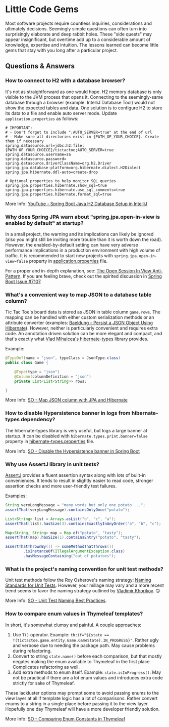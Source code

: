 # Little Code Gems

Most software projects require countless inquiries, considerations and ultimately decisions. Seemingly simple questions can often turn into surprisingly elaborate and deep rabbit holes. These "side quests" may appear insignificant, but overtime add up to a considerable amount of knowledge, expertise and intuition. The lessons learned can become little gems that stay with you long after a particular project. 

## Questions & Answers

### How to connect to H2 with a database browser?

It's not as straightforward as one would hope. H2 memory database is only visible to the JVM process that opens it. Connecting to the seemingly-same database through a browser (example: IntelliJ Database Tool) would not show the expected tables and data. One solution is to configure H2 to store its data to a file and enable auto server mode. Update `application.properties` as follows:

```properties
# IMPORTANT:
# - Don't forget to include ";AUTO_SERVER=true" at the end of url
# - Make sure all directories exist in {PATH_OF_YOUR_CHOICE}. Create them if necessary   
spring.datasource.url=jdbc:h2:file:{PATH_OF_YOUR_CHOICE}/tictactoe;AUTO_SERVER=true
spring.datasource.username=sa
spring.datasource.password=
spring.datasource.driverClassName=org.h2.Driver
spring.jpa.database-platform=org.hibernate.dialect.H2Dialect
spring.jpa.hibernate.ddl-auto=create-drop

# Optional properties to help monitor SQL queries
spring.jpa.properties.hibernate.show_sql=true
spring.jpa.properties.hibernate.use_sql_comments=true
spring.jpa.properties.hibernate.format_sql=true
```

More Info: [YouTube - Spring Boot Java H2 Database Setup in IntelliJ](https://www.youtube.com/watch?v=8QBJMxyXIqc)

### Why does Spring JPA warn about "spring.jpa.open-in-view is enabled by default" at startup?

In a small project, the warning and its implications can likely be ignored (also you might still be inviting more trouble than it is worth down the road). However, the enabled-by-default setting can have very adverse performance implications in a production environment with high volume of traffic. It is recommended to start new projects with `spring.jpa.open-in-view=false` property in [application.properties](/src/main/resources/application.properties) file.

For a proper and in-depth explanation, see: [The Open Session In View Anti-Pattern](https://vladmihalcea.com/the-open-session-in-view-anti-pattern/). If you are feeling brave, check out the spirited discussion in [Spring Boot Issue #7107](https://github.com/spring-projects/spring-boot/issues/7107).  

### What's a convenient way to map JSON to a database table column?

Tic Tac Toe's board data is stored as JSON in table column `game.rows`. The mapping can be handled with either custom serialization methods or an attribute converter (examples: [Baeldung - Persist a JSON Object Using Hibernate](https://www.baeldung.com/hibernate-persist-json-object)). However, neither is particularly convenient and requires extra code. An annotation driven solution can be more elegant and compact, and that's exactly what [Vlad Mihalcea's hibernate-types](https://github.com/vladmihalcea/hibernate-types) library provides.

Example:
```java
@TypeDef(name = "json", typeClass = JsonType.class)
public class Game {

    @Type(type = "json")
    @Column(columnDefinition = "json")
    private List<List<String>> rows;

}
```

More Info: [SO - Map JSON column with JPA and Hibernate](https://stackoverflow.com/questions/39620317/how-to-map-a-json-column-with-h2-jpa-and-hibernate)

### How to disable Hypersistence banner in logs from hibernate-types dependency?

The hibernate-types library is very useful, but logs a large banner at startup. It can be disabled with `hibernate.types.print.banner=false` property in [hibernate-types.properties](/src/main/resources/hibernate-types.properties) file.

More Info: [SO - Disable the Hypersistence banner in Spring Boot](https://stackoverflow.com/questions/61118423/how-to-disable-the-hypersistence-banner-when-using-hibernate-types-52-in-spring)

### Why use AssertJ library in unit tests?

[AssertJ](https://assertj.github.io/doc/) provides a fluent assertion syntax along with lots of built-in conveniences. It tends to result in slightly easier to read code, stronger assertion checks and more user-friendly test failures. 

Examples:

```java
String veryLongMessage = "many words but only one potato ...";
assertThat(veryLongMessage).containsOnlyOnce("potato");

List<String> list = Arrays.asList("b", "c", "a");
assertThat(list).hasSize(3).containsExactlyInAnyOrder("a", "b", "c");

Map<String, String> map = Map.of("potato", "tasty");
assertThat(map).hasSize(1).containsEntry("potato", "tasty");

assertThatThrownBy(() -> someMethodThatThrows())
        .isInstanceOf(IllegalArgumentException.class)
        .hasMessageContaining("out of potatoes");
```

### What is the project's naming convention for unit test methods?

Unit test methods follow the Roy Osherove's naming strategy: [Naming Standards for Unit Tests](https://osherove.com/blog/2005/4/3/naming-standards-for-unit-tests.html). However, your millage may vary and a more recent trend seems to favor the naming strategy outlined by [Vladimir Khorikov](https://enterprisecraftsmanship.com/posts/you-naming-tests-wrong/). 🙃

More Info: [SO - Unit Test Naming Best Practices](https://stackoverflow.com/questions/155436/unit-test-naming-best-practices).

### How to compare enum values in Thymeleaf templates?

In short, it's somewhat clumsy and painful. A couple approaches:
1. Use `T()` operator. Example: `th:if="${state == T(tictactoe.game.entity.Game.GameState).IN_PROGRESS}"`. Rather ugly and verbose due to needing the package path. May cause problems during refactoring.
2. Convert to string `state.name()` before each comparison, but that mostly negates making the enum available to Thymeleaf in the first place. Complicates refactoring as well.
3. Add extra methods to enum itself. Example: `state.isInProgress()`. May not be practical if there are a lot enum values and introduces extra code strictly for sake of Thymeleaf. 

These lackluster options may prompt some to avoid passing enums to the view layer at all if template logic has a lot of comparisons. Rather convert enums to a string in a single place before passing it to the view layer. Hopefully one day Thymeleaf will have a more developer friendly solution.   

More Info: [SO - Comparing Enum Constants in Thymeleaf](https://stackoverflow.com/questions/24937441/comparing-the-enum-constants-in-thymeleaf)
